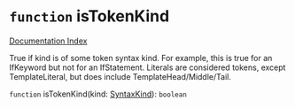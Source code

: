 # `function` isTokenKind

[Documentation Index](../README.md)

True if kind is of some token syntax kind.
For example, this is true for an IfKeyword but not for an IfStatement.
Literals are considered tokens, except TemplateLiteral, but does include TemplateHead/Middle/Tail.

`function` isTokenKind(kind: [SyntaxKind](../private.enum.SyntaxKind/README.md)): `boolean`